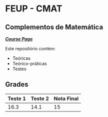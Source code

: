 # FEUP - CMAT 

## Complementos de Matemática


[***Course Page***](https://sigarra.up.pt/feup/pt/ucurr_geral.ficha_uc_view?pv_ocorrencia_id=419986)


Este repositório contém:
- Teóricas
- Teórico-práticas
- Testes

## Grades

| Teste 1 | Teste 2 | Nota Final | 
|---|---|---|
| 16.3 | 14.1 | 15 |
